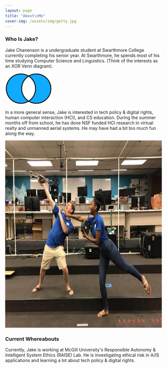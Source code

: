 ```yaml
---
layout: page
title: "About\nMe"
cover-img: /assets/img/getty.jpg
---
```


### Who Is Jake?

Jake Chanenson is a undergraduate student at Swarthmore College currently completing his senior year. At Swarthmore, he spends most of his time studying Computer Science and Linguistics. (Think of the interests as an XOR Venn diagram).

<img src="/assets/img/Venn_xor.png" width="150" height="100" alt="picture of XOR diagrams" class="center">



In a more general sense, Jake is interested in tech policy & digital rights, human computer interaction (HCI), and CS education. During the summer months off from school, he has done NSF funded HCI research in virtual realty and unmanned aerial systems.  He may have had a bit too much fun along the way.

<img src="/assets/img/NIMBUS.jpg" width="800" height="600" title="Pictured, Jake (L) and Nina (R) posing with a DJI F450 Flamewheel" alt="Jake and Nina posing with a DJI F450 Flamewheel" class="center">



### Current Whereabouts 

Currently, Jake is working at McGill University's Responsible Autonomy & Intelligent System Ethics (RAISE) Lab. He is investigating ethical risk in A/IS applications and learning a lot about tech policy & digital rights.  
